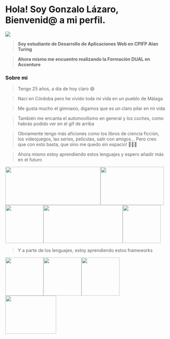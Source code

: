 # Hola! Soy Gonzalo Lázaro, Bienvenid@ a mi perfil.

![](https://steamuserimages-a.akamaihd.net/ugc/961986516658880213/E1FDB0AA86F8DD14FE51EFD66DB43049788F4638/?imw=637&imh=358&ima=fit&impolicy=Letterbox&imcolor=%23000000&letterbox=true.gif)

>**Soy estudiante de Desarrollo de Aplicaciones Web en CPIFP Alan Turing**

>**Ahora mismo me encuentro realizando la Formación DUAL en Accenture**

### Sobre mi

>Tengo 25 años, a dia de hoy claro 😄

>Nací en Córdoba pero he vivido toda mi vida en un pueblo de Málaga

>Me gusta mucho el gimnasio, digamos que es un claro pilar en mi vida

>También me encanta el automovilismo en general y los coches, como habrás podido ver en el gif de arriba

>Obviamente tengo más aficiones como los libros de ciencia ficción, los videojuegos, las series, películas, salir con amigos... Pero creo que con esto basta, que sino me quedo sin espacio! 🤣🤣🤣

>Ahora mismo estoy aprendiendo estos lenguajes y espero añadir más en el futuro

<img src="https://www.kindpng.com/picc/b/171-1718053_html-css-javascript-png-transparent-png.png" width="300" height="120"><img src="https://1000logos.net/wp-content/uploads/2020/09/Java-Logo.png" width="200" height="120"><img src="https://www.freeiconspng.com/thumbs/sql-server-icon-png/sql-server-icon-png-7.png" width="120" height="120"><img src="https://upload.wikimedia.org/wikipedia/commons/thumb/2/27/PHP-logo.svg/1200px-PHP-logo.svg.png" width="250" height="120"><img src="https://upload.wikimedia.org/wikipedia/commons/thumb/4/4c/Typescript_logo_2020.svg/1200px-Typescript_logo_2020.svg.png" width="120" height="120">

>Y a parte de los lenguajes, estoy aprendiendo estos frameworks

<img src="https://houseofangular.io/wp-content/uploads/2023/11/AngularLogoGradient.png" width="120" height="120"><img src="https://upload.wikimedia.org/wikipedia/commons/thumb/9/9a/Laravel.svg/1200px-Laravel.svg.png" width="120" height="120"><img src="https://shadowblood.gallerycdn.vsassets.io/extensions/shadowblood/tailwind-moon/3.0.2/1673948732518/Microsoft.VisualStudio.Services.Icons.Default" width="120" height="120"><img src="https://upload.wikimedia.org/wikipedia/commons/thumb/9/96/Sass_Logo_Color.svg/1280px-Sass_Logo_Color.svg.png" width="160" height="120">
